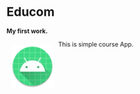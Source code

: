 # Educom
**My first work.**

<img src="app/src/main/res/mipmap-xhdpi/ic_launcher_round.webp" align="left"
width="100"
    hspace="10" vspace="10">

This is simple  course App.
<br>

